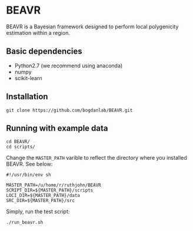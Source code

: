 # BEAVR

BEAVR is a Bayesian framework designed to perform local polygenicity estimation within a region. 

## Basic dependencies

- Python2.7 (we recommend using anaconda)
- numpy
- scikit-learn

## Installation

```
git clone https://github.com/bogdanlab/BEAVR.git
```

## Running with example data

```
cd BEAVR/
cd scripts/
```

Change the `MASTER_PATH` varible to reflect the directory where you installed BEAVR. See below:

```
#!/usr/bin/env sh

MASTER_PATH=/u/home/r/ruthjohn/BEAVR
SCRIPT_DIR=${MASTER_PATH}/scripts
LOCI_DIR=${MASTER_PATH}/data
SRC_DIR=${MASTER_PATH}/src
```

Simply, run the test script:
```
./run_beavr.sh
```
